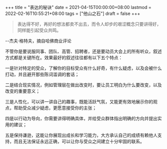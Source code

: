 +++
title = "表达的秘诀"
date = 2021-04-15T00:00:00+08:00
lastmod = 2022-02-16T10:55:21+08:00
tags = ["他山之石"]
draft = false
+++

> 表达得不好，再好的想法都卖不出去，而令人却步的艰涩概念只要讲得好，同样能引起受众共鸣。

--杰夫·格特夫，摘自哈佛商业评论

不管你是要说服同事、团队、高管、招聘者，还是要动员大会上的所有听众，叙述方式都是关键所在。效果最好的叙述往往都有以下五个特点：

一是针对特定的受众，了解你的目标受众有什么好奇，有什么疑虑，以及会被什么打动，并且避开那些陈词滥调的套话；

二是结合现实情况，例如管理层在做出改变时，要让员工明白为什么要改变，以及改变的重要意义；

三是人性化，可以讲一讲自己的趣事，既能活跃气氛，又能更有效地展示你的观点，帮助受众减少疑虑，更愿意接受你的主张；

四是以行动为导向，你需要讲得明确具体，并给受众群体指出明确的方向并提出实用的建议；

五是保持谦逊，这能让你展现出成长和学习能力，大方承认自己的成绩有赖他人支持，而且无法保证永远正确，可以让你与受众之间建立十分牢固的联系。